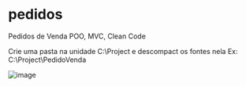 # pedidos
Pedidos de Venda POO, MVC, Clean Code

Crie uma pasta na unidade C:\Project e descompact os fontes nela 
Ex: C:\Project\PedidoVenda

![image](https://user-images.githubusercontent.com/25334254/146410924-a51288b6-6c3c-4803-bfd9-4afbc68393e3.png)

